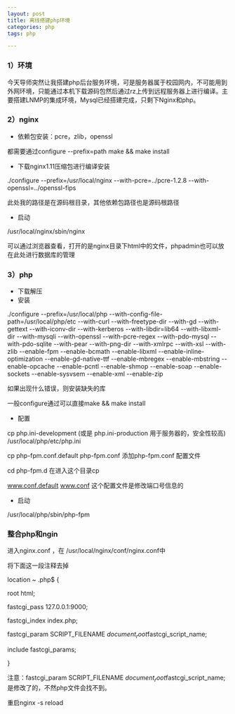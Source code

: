 ```yaml
---
layout: post
title: 离线搭建php环境
categories: php
tags: php

---
```


### 1）环境 ###

今天导师突然让我搭建php后台服务环境，可是服务器属于校园网内，不可能用到外网环境，只能通过本机下载源码包然后通过rz上传到远程服务器上进行编译。主要搭建LNMP的集成环境，Mysql已经搭建完成，只剩下Nginx和php。

### 2）nginx ###

- 依赖包安装：pcre，zlib，openssl

都需要通过configure --prefix=path make && make install

- 下载nginx1.11压缩包进行编译安装

./configure --prefix=/usr/local/nginx 
--with-pcre=../pcre-1.2.8 
--with-openssl=../openssl-fips

此处我的路径是在源码根目录，其他依赖包路径也是源码根路径

- 启动

 /usr/local/nginx/sbin/nginx

可以通过浏览器查看，打开的是nginx目录下html中的文件，phpadmin也可以放在此处进行数据库的管理

### 3）php ###

- 下载解压
- 安装

./configure --prefix=/usr/local/php --with-config-file-path=/usr/local/php/etc  --with-curl --with-freetype-dir --with-gd --with-gettext --with-iconv-dir --with-kerberos --with-libdir=lib64 --with-libxml-dir --with-mysqli --with-openssl --with-pcre-regex --with-pdo-mysql --with-pdo-sqlite --with-pear --with-png-dir --with-xmlrpc --with-xsl --with-zlib --enable-fpm --enable-bcmath --enable-libxml --enable-inline-optimization --enable-gd-native-ttf --enable-mbregex --enable-mbstring --enable-opcache --enable-pcntl --enable-shmop --enable-soap --enable-sockets --enable-sysvsem --enable-xml --enable-zip

如果出现什么错误，则安装缺失的库

一般configure通过可以直接make && make install

- 配置

cp php.ini-development (或是 php.ini-production 用于服务器的，安全性较高) /usr/local/php/etc/php.ini

cp php-fpm.conf.default php-fpm.conf  添加php-fpm.conf 配置文件

cd php-fpm.d  在进入这个目录cp 

www.conf.default www.conf 这个配置文件是修改端口号信息的

- 启动

/usr/local/php/sbin/php-fpm

### 整合php和ngin ###

进入nginx.conf ，在 /usr/local/nginx/conf/nginx.conf中

将下面这一段注释去掉

location ~ \.php$ {

root html;

fastcgi_pass 127.0.0.1:9000;

fastcgi_index index.php;

fastcgi_param SCRIPT_FILENAME $document_root$fastcgi_script_name;

include fastcgi_params;

}

注意：fastcgi_param SCRIPT_FILENAME $document_root$fastcgi_script_name;是修改了的，不然php文件会找不到。

重启nginx -s reload

